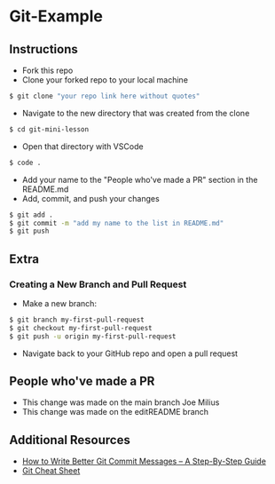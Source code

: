# Git-Example
## Instructions
- Fork this repo
- Clone your forked repo to your local machine
```bash
$ git clone "your repo link here without quotes"
```
- Navigate to the new directory that was created from the clone
```bash
$ cd git-mini-lesson
```
- Open that directory with VSCode
```bash
$ code .
```
- Add your name to the "People who've made a PR" section in the README.md
- Add, commit, and push your changes
```bash
$ git add .
$ git commit -m "add my name to the list in README.md"
$ git push
```
## Extra
### Creating a New Branch and Pull Request
- Make a new branch:
```bash
$ git branch my-first-pull-request
$ git checkout my-first-pull-request
$ git push -u origin my-first-pull-request
```
- Navigate back to your GitHub repo and open a pull request

## People who've made a PR
- This change was made on the main branch Joe Milius
- This change was made on the editREADME branch


## Additional Resources
- [How to Write Better Git Commit Messages – A Step-By-Step Guide](https://www.freecodecamp.org/news/how-to-write-better-git-commit-messages/)
- [Git Cheat Sheet](https://training.github.com/downloads/github-git-cheat-sheet.pdf)
